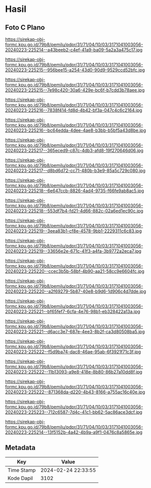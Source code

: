 # Hasil

## Foto C Plano

https://sirekap-obj-formc.kpu.go.id/79b8/pemilu/pdpr/31/71/04/10/03/3171041003056-20240223-225214--a43beeb2-c4ef-41a9-ba09-5a2a3a475c17.jpg

https://sirekap-obj-formc.kpu.go.id/79b8/pemilu/pdpr/31/71/04/10/03/3171041003056-20240223-225215--956bee15-a254-43d0-90d9-9529ccd52bfc.jpg

https://sirekap-obj-formc.kpu.go.id/79b8/pemilu/pdpr/31/71/04/10/03/3171041003056-20240223-225215--7e98c420-30a6-429e-bc6f-b7cdd3b78aee.jpg

https://sirekap-obj-formc.kpu.go.id/79b8/pemilu/pdpr/31/71/04/10/03/3171041003056-20240223-225216--7838f414-fd8d-4b42-bf3a-047c4c6c2164.jpg

https://sirekap-obj-formc.kpu.go.id/79b8/pemilu/pdpr/31/71/04/10/03/3171041003056-20240223-225216--bc64edda-4dee-4ae8-b3bb-b5bf5a43d8be.jpg

https://sirekap-obj-formc.kpu.go.id/79b8/pemilu/pdpr/31/71/04/10/03/3171041003056-20240223-225217--365eced9-c87c-4db3-afd8-19f270646d06.jpg

https://sirekap-obj-formc.kpu.go.id/79b8/pemilu/pdpr/31/71/04/10/03/3171041003056-20240223-225217--d8bd6d72-cc71-480b-b3e9-85a5c729c080.jpg

https://sirekap-obj-formc.kpu.go.id/79b8/pemilu/pdpr/31/71/04/10/03/3171041003056-20240223-225218--6e647ccb-8826-4ad4-9735-f66fe9ab8ac5.jpg

https://sirekap-obj-formc.kpu.go.id/79b8/pemilu/pdpr/31/71/04/10/03/3171041003056-20240223-225218--553df7b4-fd21-4d66-882c-02a6ed1ec90c.jpg

https://sirekap-obj-formc.kpu.go.id/79b8/pemilu/pdpr/31/71/04/10/03/3171041003056-20240223-225219--3eea83b1-cf8e-4578-9bb1-2229311c6c83.jpg

https://sirekap-obj-formc.kpu.go.id/79b8/pemilu/pdpr/31/71/04/10/03/3171041003056-20240223-225219--33656e2e-671c-41f3-a4fa-3b9772a2eca7.jpg

https://sirekap-obj-formc.kpu.go.id/79b8/pemilu/pdpr/31/71/04/10/03/3171041003056-20240223-225220--ccec3b5b-58bf-4b90-aa21-58cc9e6604fc.jpg

https://sirekap-obj-formc.kpu.go.id/79b8/pemilu/pdpr/31/71/04/10/03/3171041003056-20240223-225220--a2f69279-5b87-40e8-b9d6-1d906c4d7dde.jpg

https://sirekap-obj-formc.kpu.go.id/79b8/pemilu/pdpr/31/71/04/10/03/3171041003056-20240223-225221--bf65fef7-6cfa-4e76-98b1-eb328422a13a.jpg

https://sirekap-obj-formc.kpu.go.id/79b8/pemilu/pdpr/31/71/04/10/03/3171041003056-20240223-225221--d6acc3e7-687e-4ee3-8b2f-ca3d80508ba5.jpg

https://sirekap-obj-formc.kpu.go.id/79b8/pemilu/pdpr/31/71/04/10/03/3171041003056-20240223-225222--f5d9ba74-dac8-46ae-95ab-6f3921f71c3f.jpg

https://sirekap-obj-formc.kpu.go.id/79b8/pemilu/pdpr/31/71/04/10/03/3171041003056-20240223-225222--11b13093-a9e8-418e-8b80-86b27a10dd8f.jpg

https://sirekap-obj-formc.kpu.go.id/79b8/pemilu/pdpr/31/71/04/10/03/3171041003056-20240223-225222--871368da-d220-4b43-8166-a755ac16c40e.jpg

https://sirekap-obj-formc.kpu.go.id/79b8/pemilu/pdpr/31/71/04/10/03/3171041003056-20240223-225223--712c6587-7d4c-41c1-bb62-5ac86ace3dcf.jpg

https://sirekap-obj-formc.kpu.go.id/79b8/pemilu/pdpr/31/71/04/10/03/3171041003056-20240223-225214--13f5152b-4a42-4b9a-a9f1-0476c8a5865e.jpg


## Metadata

| Key        | Value               |
| ---------- | ------------------- |
| Time Stamp | 2024-02-24 22:33:55 |
| Kode Dapil | 3102                |




